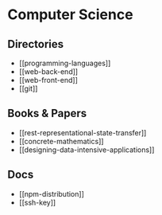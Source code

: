 # Computer Science

## Directories

* [[programming-languages]]
* [[web-back-end]]
* [[web-front-end]]
* [[git]]

## Books & Papers

* [[rest-representational-state-transfer]]
* [[concrete-mathematics]]
* [[designing-data-intensive-applications]]

## Docs

* [[npm-distribution]]
* [[ssh-key]]

